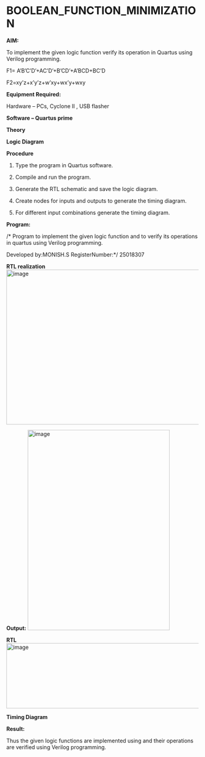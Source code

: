 # BOOLEAN_FUNCTION_MINIMIZATION

**AIM:**

To implement the given logic function verify its operation in Quartus using Verilog programming.

F1= A’B’C’D’+AC’D’+B’CD’+A’BCD+BC’D 

F2=xy’z+x’y’z+w’xy+wx’y+wxy

**Equipment Required:**

Hardware – PCs, Cyclone II , USB flasher

**Software – Quartus prime**

**Theory**

**Logic Diagram**

**Procedure**

1.	Type the program in Quartus software.

2.	Compile and run the program.

3.	Generate the RTL schematic and save the logic diagram.

4.	Create nodes for inputs and outputs to generate the timing diagram.

5.	For different input combinations generate the timing diagram.


**Program:**

/* Program to implement the given logic function and to verify its operations in quartus using Verilog programming. 

Developed by:MONISH.S  RegisterNumber:*/ 25018307


**RTL realization**
<img width="511" height="406" alt="image" src="https://github.com/user-attachments/assets/0d179431-fffb-4080-ac21-854c2db635e6" />

**Output:**
<img width="372" height="525" alt="image" src="https://github.com/user-attachments/assets/5130c8c1-4868-494f-88bd-c5db2570907a" />

**RTL**
<img width="682" height="171" alt="image" src="https://github.com/user-attachments/assets/0ad850cd-db0f-4a31-be9c-06def37fa3f2" />

**Timing Diagram**

**Result:**

Thus the given logic functions are implemented using and their operations are verified using Verilog programming.

